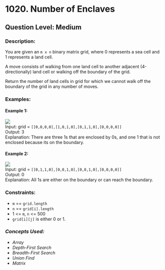 # 1020. Number of Enclaves
## Question Level: Medium
### Description:
You are given an `m x n` binary matrix grid, where 0 represents a sea cell and 1 represents a land cell.

A move consists of walking from one land cell to another adjacent (4-directionally) land cell or walking off the boundary of the grid.

Return the number of land cells in grid for which we cannot walk off the boundary of the grid in any number of moves.

### Examples:
#### Example 1:

<img src="https://assets.leetcode.com/uploads/2021/02/18/enclaves1.jpg"><br>
Input: grid = `[[0,0,0,0],[1,0,1,0],[0,1,1,0],[0,0,0,0]]`  
Output: 3  
Explanation: There are three 1s that are enclosed by 0s, and one 1 that is not enclosed because its on the boundary.  
#### Example 2:

<img src="https://assets.leetcode.com/uploads/2021/02/18/enclaves2.jpg"><br>
Input: grid = `[[0,1,1,0],[0,0,1,0],[0,0,1,0],[0,0,0,0]]`  
Output: 0  
Explanation: All 1s are either on the boundary or can reach the boundary.  

### Constraints:

- `m` == `grid.length`
- `n` == `grid[i].length`
- 1 <= `m`, `n` <= 500
- `grid[i][j]` is either 0 or 1.


### <i>Concepts Used:
- Array
- Depth-First Search
- Breadth-First Search
- Union Find
- Matrix</i>